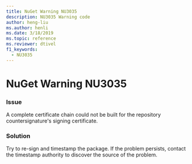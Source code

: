 ```yaml
---
title: NuGet Warning NU3035
description: NU3035 Warning code
author: heng-liu
ms.author: henli
ms.date: 3/18/2019
ms.topic: reference
ms.reviewer: dtivel
f1_keywords: 
  - NU3035
---
```


# NuGet Warning NU3035

### Issue

A complete certificate chain could not be built for the repository countersignature's signing certificate.


### Solution

Try to re-sign and timestamp the package. If the problem persists, contact the timestamp authority to discover the source of the problem.